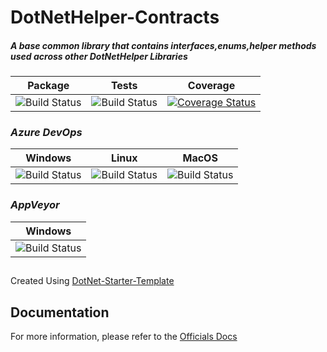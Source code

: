 # DotNetHelper-Contracts
##### A base common library that contains interfaces,enums,helper methods used across other DotNetHelper Libraries

| Package  | Tests | Coverage |
| :-----:  | :---: | :------: |
| ![Build Status][nuget-downloads]  | ![Build Status][tests]  | [![Coverage Status](https://coveralls.io/repos/github/TheMofaDe/DotNetHelper-Contracts/badge.svg)](https://coveralls.io/github/TheMofaDe/DotNetHelper-Contracts) |

### *Azure DevOps*
| Windows | Linux | MacOS |
| :-----: | :-----: | :---: | 
| ![Build Status][azure-windows]  | ![Build Status][azure-linux]  | ![Build Status][azure-macOS] 

### *AppVeyor*
| Windows |
| :-----: | 
| ![Build Status][appveyor-windows]

 
##
Created Using [DotNet-Starter-Template](http://themofade.github.io/DotNet-Starter-Template) 


## Documentation

For more information, please refer to the [Officials Docs](http://themofade.github.io/DotNetHelper-Contracts) 


[nuget-downloads]: https://img.shields.io/nuget/dt/DotNetHelper-Contracts.svg?style=flat-square
[tests]: https://img.shields.io/appveyor/tests/themofade/DotNetHelper-Contracts.svg?style=flat-square
[coverage-status]: https://dev.azure.com/Josephmcnealjr0013/DotNetHelper-IO/_apis/build/status/TheMofaDe.DotNetHelper-IO?branchName=master&jobName=Windows

[azure-windows]: https://dev.azure.com/Josephmcnealjr0013/DotNetHelper-IO/_apis/build/status/TheMofaDe.DotNetHelper-IO?branchName=master&jobName=Windows
[azure-linux]: https://dev.azure.com/Josephmcnealjr0013/DotNetHelper-IO/_apis/build/status/TheMofaDe.DotNetHelper-IO?branchName=master&jobName=Linux
[azure-macOS]: https://dev.azure.com/Josephmcnealjr0013/DotNetHelper-IO/_apis/build/status/TheMofaDe.DotNetHelper-IO?branchName=master&jobName=macOS

[appveyor-windows]: https://ci.appveyor.com/api/projects/status/s0pohwrx6clu0aif?svg=true
 